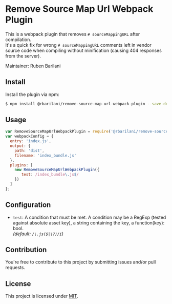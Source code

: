 Remove Source Map Url Webpack Plugin
====================================

This is a webpack plugin that removes `# sourceMappingURL` after compilation.<br>
It's a quick fix for wrong `# sourceMappingURL` comments left in vendor source code when compiling without minification (causing 404 responses from the server).


Maintainer: Ruben Barilani


## Install 

Install the plugin via npm:

```bash
$ npm install @rbarilani/remove-source-map-url-webpack-plugin --save-dev
```

## Usage

```js
var RemoveSourceMapUrlWebpackPlugin = require('@rbarilani/remove-source-map-url-webpack-plugin');
var webpackConfig = {
  entry: 'index.js',
  output: {
    path: 'dist',
    filename: 'index_bundle.js'
  },
  plugins: [
  	new RemoveSourceMapUrlWebpackPlugin({
       test: /index_bundle\.js$/
  	})
  ]
};
```

## Configuration

* `test`: A condition that must be met. A condition may be a RegExp (tested against absolute asset key), a string containing the key, a function(key): bool.<br>
*(default: `/\.js($|\?)/i`)*

## Contribution

You're free to contribute to this project by submitting issues and/or pull requests.

## License

This project is licensed under [MIT](./LICENSE).


